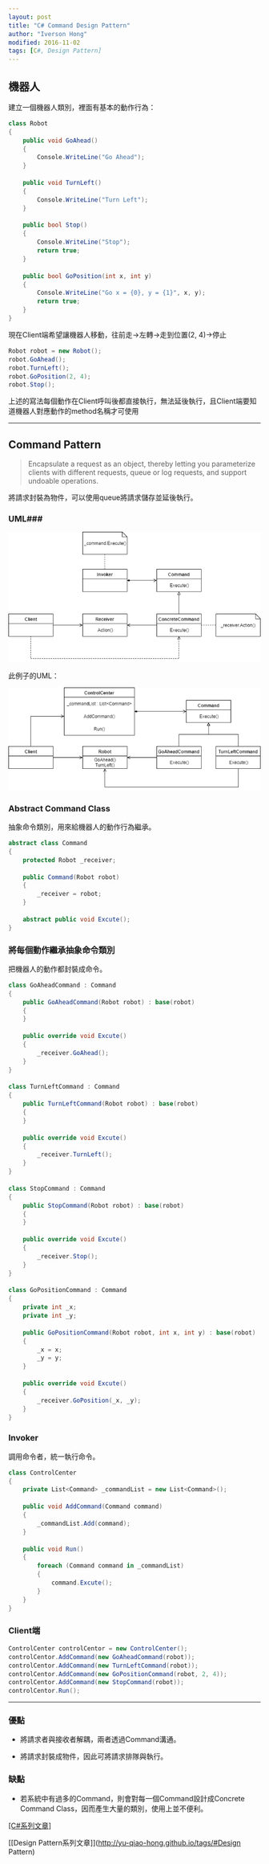 ```yaml
---
layout: post
title: "C# Command Design Pattern"
author: "Iverson Hong"
modified: 2016-11-02
tags: [C#, Design Pattern]
---
```


## 機器人 ##

建立一個機器人類別，裡面有基本的動作行為：

~~~csharp
class Robot
{
    public void GoAhead()
    {
        Console.WriteLine("Go Ahead");
    }

    public void TurnLeft()
    {
        Console.WriteLine("Turn Left");
    }

    public bool Stop()
    {
        Console.WriteLine("Stop");
        return true;
    }

    public bool GoPosition(int x, int y)
    {
        Console.WriteLine("Go x = {0}, y = {1}", x, y);
        return true;
    }
}
~~~

現在Client端希望讓機器人移動，往前走->左轉->走到位置(2, 4)->停止

~~~csharp
Robot robot = new Robot();
robot.GoAhead();
robot.TurnLeft();
robot.GoPosition(2, 4);
robot.Stop();
~~~

上述的寫法每個動作在Client呼叫後都直接執行，無法延後執行，且Client端要知道機器人對應動作的method名稱才可使用

----------

## Command Pattern ##

> Encapsulate a request as an object, thereby letting you parameterize clients with different requests, queue or log requests, and support undoable operations.

將請求封裝為物件，可以使用queue將請求儲存並延後執行。

### UML###

![](..\images\postImage\CSharp_DesignPattern_Command\CommandPattern.png)

此例子的UML：

![](..\images\postImage\CSharp_DesignPattern_Command\CommandPattern_example.png)

### Abstract Command Class ###

抽象命令類別，用來給機器人的動作行為繼承。

~~~csharp
abstract class Command
{
    protected Robot _receiver;

    public Command(Robot robot)
    {
        _receiver = robot;
    }

    abstract public void Excute();
}
~~~

### 將每個動作繼承抽象命令類別 ###

把機器人的動作都封裝成命令。

~~~csharp
class GoAheadCommand : Command
{
    public GoAheadCommand(Robot robot) : base(robot)
    {
    }

    public override void Excute()
    {
        _receiver.GoAhead();
    }
}

class TurnLeftCommand : Command
{
    public TurnLeftCommand(Robot robot) : base(robot)
    {
    }

    public override void Excute()
    {
        _receiver.TurnLeft();
    }
}

class StopCommand : Command
{
    public StopCommand(Robot robot) : base(robot)
    {
    }

    public override void Excute()
    {
        _receiver.Stop();
    }
}

class GoPositionCommand : Command
{
    private int _x;
    private int _y;

    public GoPositionCommand(Robot robot, int x, int y) : base(robot)
    {
        _x = x;
        _y = y;
    }

    public override void Excute()
    {
        _receiver.GoPosition(_x, _y);
    }
}
~~~

### Invoker ###

調用命令者，統一執行命令。

~~~csharp
class ControlCenter
{
    private List<Command> _commandList = new List<Command>();

    public void AddCommand(Command command)
    {
        _commandList.Add(command);
    }

    public void Run()
    {
        foreach (Command command in _commandList)
        {
            command.Excute();
        }
    }
}
~~~

### Client端 ###

~~~csharp
ControlCenter controlCentor = new ControlCenter();
controlCentor.AddCommand(new GoAheadCommand(robot));
controlCentor.AddCommand(new TurnLeftCommand(robot));
controlCentor.AddCommand(new GoPositionCommand(robot, 2, 4));
controlCentor.AddCommand(new StopCommand(robot));
controlCentor.Run();
~~~

----------

### 優點 ###

- 將請求者與接收者解耦，兩者透過Command溝通。

- 將請求封裝成物件，因此可將請求排隊與執行。

### 缺點 ###

- 若系統中有過多的Command，則會對每一個Command設計成Concrete Command Class，因而產生大量的類別，使用上並不便利。

[[C#系列文章]](http://yu-qiao-hong.github.io/tags/#C#)

[[Design Pattern系列文章]](http://yu-qiao-hong.github.io/tags/#Design Pattern)